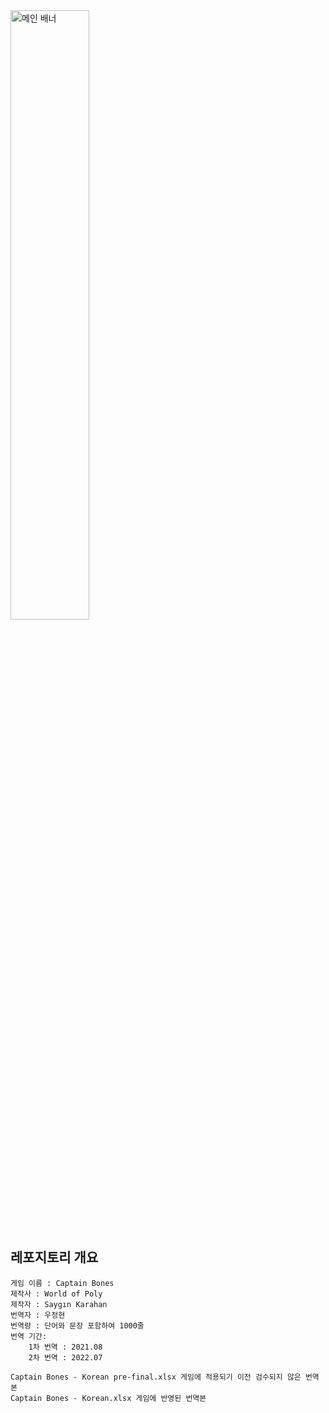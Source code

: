 <img width="50%" alt="메인 배너" src="https://github.com/CommitTheKermit/Captain_Bones_Korean/assets/113445660/f68c5850-abef-49e2-8b21-131d1680a220"/>

## **레포지토리 개요**
    게임 이름 : Captain Bones
    제작사 : World of Poly
    제작자 : Saygın Karahan
    번역자 : 우정현
    번역량 : 단어와 문장 포함하여 1000줄
    번역 기간: 
        1차 번역 : 2021.08
        2차 번역 : 2022.07 
    
    Captain Bones - Korean pre-final.xlsx 게임에 적용되기 이전 검수되지 않은 번역본
    Captain Bones - Korean.xlsx 게임에 반영된 번역본




